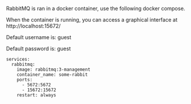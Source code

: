 RabbitMQ is ran in a docker container, use the following docker compose.

When the container is running, you can access a graphical interface at http://localhost:15672/

Default username is: guest

Default password is: guest

```version: '3.3'
services:
  rabbitmq:
    image: rabbitmq:3-management
    container_name: some-rabbit
    ports:
      - 5672:5672
      - 15672:15672
    restart: always
